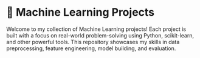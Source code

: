 # 🧠 Machine Learning Projects

Welcome to my collection of Machine Learning projects! Each project is built with a focus on real-world problem-solving using Python, scikit-learn, and other powerful tools. This repository showcases my skills in data preprocessing, feature engineering, model building, and evaluation.

